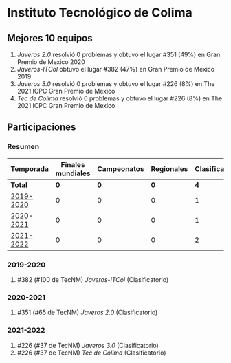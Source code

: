 ---
---

# Instituto Tecnológico de Colima

## Mejores 10 equipos

1. _Javeros 2.0_ resolvió 0 problemas y obtuvo el lugar #351 (49%) en Gran Premio de Mexico 2020
1. _Javeros-ITCol_ obtuvo el lugar #382 (47%) en Gran Premio de Mexico 2019
1. _Javeros 3.0_ resolvió 0 problemas y obtuvo el lugar #226 (8%) en The 2021 ICPC Gran Premio de Mexico
1. _Tec de Colima_ resolvió 0 problemas y obtuvo el lugar #226 (8%) en The 2021 ICPC Gran Premio de Mexico

## Participaciones

### Resumen

| Temporada | Finales mundiales | Campeonatos | Regionales | Clasificatorios | Equipos |
| --- | --- | --- | --- | --- | --- |
| **Total** | **0** | **0** | **0** | **4** | **4** |
| [2019-2020](#2019-2020) | 0 | 0 | 0 | 1 | 1 |
| [2020-2021](#2020-2021) | 0 | 0 | 0 | 1 | 1 |
| [2021-2022](#2021-2022) | 0 | 0 | 0 | 2 | 2 |

### 2019-2020

1. #382 (#100 de TecNM) _Javeros-ITCol_ (Clasificatorio)

### 2020-2021

1. #351 (#65 de TecNM) _Javeros 2.0_ (Clasificatorio)

### 2021-2022

1. #226 (#37 de TecNM) _Javeros 3.0_ (Clasificatorio)
1. #226 (#37 de TecNM) _Tec de Colima_ (Clasificatorio)



